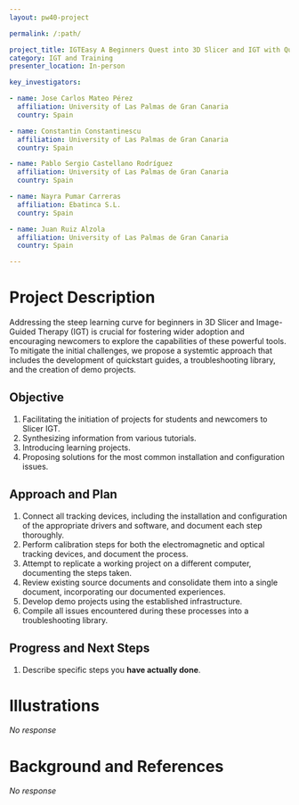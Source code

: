 ```yaml
---
layout: pw40-project

permalink: /:path/

project_title: IGTEasy A Beginners Quest into 3D Slicer and IGT with Quickstarts, Fixes, and Demos
category: IGT and Training
presenter_location: In-person

key_investigators:

- name: Jose Carlos Mateo Pérez
  affiliation: University of Las Palmas de Gran Canaria
  country: Spain

- name: Constantin Constantinescu
  affiliation: University of Las Palmas de Gran Canaria
  country: Spain

- name: Pablo Sergio Castellano Rodríguez
  affiliation: University of Las Palmas de Gran Canaria
  country: Spain

- name: Nayra Pumar Carreras
  affiliation: Ebatinca S.L.
  country: Spain

- name: Juan Ruiz Alzola
  affiliation: University of Las Palmas de Gran Canaria
  country: Spain

---
```


# Project Description

<!-- Add a short paragraph describing the project. -->

Addressing the steep learning curve for beginners in 3D Slicer and Image-Guided Therapy (IGT) is crucial for fostering wider adoption and encouraging newcomers to explore the capabilities of these powerful tools. To mitigate the initial challenges, we propose a systemtic approach that includes the development of quickstart guides, a troubleshooting library, and the creation of demo projects.

## Objective

<!-- Describe here WHAT you would like to achieve (what you will have as end result). -->

1.  Facilitating the initiation of projects for students and newcomers to Slicer IGT.
2.  Synthesizing information from various tutorials.
3.  Introducing learning projects.
4.  Proposing solutions for the most common installation and configuration issues.

## Approach and Plan

<!-- Describe here HOW you would like to achieve the objectives stated above. -->

1.  Connect all tracking devices, including the installation and configuration of the appropriate drivers and software, and document each step thoroughly.
2.  Perform calibration steps for both the electromagnetic and optical tracking devices, and document the process.
3.  Attempt to replicate a working project on a different computer, documenting the steps taken.
4.  Review existing source documents and consolidate them into a single document, incorporating our documented experiences.
5.  Develop demo projects using the established infrastructure.
6.  Compile all issues encountered during these processes into a troubleshooting library.

## Progress and Next Steps

<!-- Update this section as you make progress, describing of what you have ACTUALLY DONE.
     If there are specific steps that you could not complete then you can describe them here, too. -->

1.  Describe specific steps you **have actually done**.

# Illustrations

<!-- Add pictures and links to videos that demonstrate what has been accomplished. -->

*No response*

# Background and References

<!-- If you developed any software, include link to the source code repository.
     If possible, also add links to sample data, and to any relevant publications. -->

*No response*
